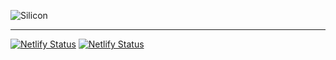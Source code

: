 ![Silicon](https://i.imgur.com/XKTUgT8.png)

---

[![Netlify Status](https://api.netlify.com/api/v1/badges/34495079-0441-47fb-aaff-1e5a5a30bec9/deploy-status)](https://app.netlify.com/sites/siliconui/deploys)
[![Netlify Status](https://badgen.net/bundlephobia/minzip/silicon.ui)](https://badgen.net/bundlephobia/minzip/silicon.ui)

